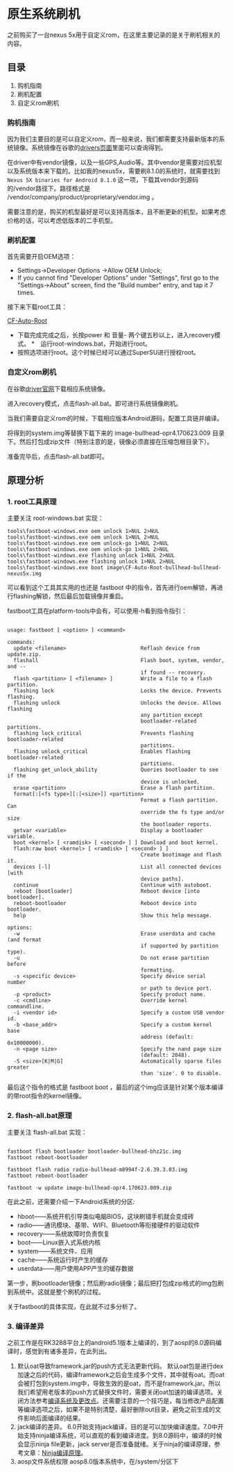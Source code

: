 # 原生系统刷机 #

之前购买了一台nexus 5x用于自定义rom，在这里主要记录的是关于刷机相关的内容。

## 目录 ##

1. 购机指南
2. 刷机配置
3. 自定义rom刷机

### 购机指南 ###

因为我们主要目的是可以自定义rom，而一般来说，我们都需要支持最新版本的系统镜像。系统镜像在谷歌的[drivers页面](https://developers.google.com/android/drivers)里面可以查询得到。

在driver中有vendor镜像，以及一些GPS,Audio等。其中vendor是需要对应机型以及系统版本来下载的。比如我的nexus5x，需要刷8.1.0的系统时，就需要找到 `Nexus 5X binaries for Android 8.1.0` 这一项，下载其vendor到源码的/vendor路径下。路径格式是 /vendor/company/product/proprietary/vendor.img 。

需要注意的是，购买的机型最好是可以支持高版本，且不断更新的机型。如果考虑价格的话，可以考虑低版本的二手机型。

### 刷机配置 ###

首先需要开启OEM选项：

* Settings->Developer Options ->Allow OEM Unlock;
* If you cannot find "Developer Options" under "Settings", first go to the "Settings->About" screen, find the "Build number" entry, and tap it 7 times.

接下来下载root工具：

[CF-Auto-Root](https://download.chainfire.eu/891/CF-Root1/CF-Auto-Root-bullhead-bullhead-nexus5x.zip?retrieve_file=1)

* 下载完成完成之后，长按power 和 音量- 两个键五秒以上，进入recovery模式。
*　运行root-windows.bat，开始进行root。
* 按照选项进行root。这个时候已经可以通过SuperSU进行授权root。

### 自定义rom刷机 ###

在谷歌[driver官网](https://developers.google.com/android/drivers)下载相应系统镜像。

进入recovery模式，点击flash-all.bat。即可进行系统镜像刷机。

当我们需要自定义rom的时候，下载相应版本Android源码，配置工具链并编译。

将得到的system.img等替换下载下来的 image-bullhead-opr4.170623.009 目录下。然后打包成zip文件（特别注意的是，镜像必须直接在压缩包根目录下）。

准备完毕后，点击flash-all.bat即可。


## 原理分析 ##

### 1. root工具原理 ###


主要关注 root-windows.bat 实现：
	
```
tools\fastboot-windows.exe oem unlock 1>NUL 2>NUL
tools\fastboot-windows.exe oem unlock 1>NUL 2>NUL
tools\fastboot-windows.exe oem unlock-go 1>NUL 2>NUL
tools\fastboot-windows.exe oem unlock-go 1>NUL 2>NUL
tools\fastboot-windows.exe flashing unlock 1>NUL 2>NUL
tools\fastboot-windows.exe flashing unlock 1>NUL 2>NUL
tools\fastboot-windows.exe boot image\CF-Auto-Root-bullhead-bullhead-nexus5x.img
```

可以看到这个工具其实用的也还是 fastboot 中的指令，首先进行oem解锁，再进行flashing解锁，然后最后加载镜像并重启。

fastboot工具在platform-tools中会有，可以使用-h看到指令指引：

```

usage: fastboot [ <option> ] <command>

commands:
  update <filename>                        Reflash device from update.zip.
  flashall                                 Flash boot, system, vendor, and --
                                           if found -- recovery.
  flash <partition> [ <filename> ]         Write a file to a flash partition.
  flashing lock                            Locks the device. Prevents flashing.
  flashing unlock                          Unlocks the device. Allows flashing
                                           any partition except
                                           bootloader-related partitions.
  flashing lock_critical                   Prevents flashing bootloader-related
                                           partitions.
  flashing unlock_critical                 Enables flashing bootloader-related
                                           partitions.
  flashing get_unlock_ability              Queries bootloader to see if the
                                           device is unlocked.
  erase <partition>                        Erase a flash partition.
  format[:[<fs type>][:[<size>]] <partition>
                                           Format a flash partition. Can
                                           override the fs type and/or size
                                           the bootloader reports.
  getvar <variable>                        Display a bootloader variable.
  boot <kernel> [ <ramdisk> [ <second> ] ] Download and boot kernel.
  flash:raw boot <kernel> [ <ramdisk> [ <second> ] ]
                                           Create bootimage and flash it.
  devices [-l]                             List all connected devices [with
                                           device paths].
  continue                                 Continue with autoboot.
  reboot [bootloader]                      Reboot device [into bootloader].
  reboot-bootloader                        Reboot device into bootloader.
  help                                     Show this help message.

options:
  -w                                       Erase userdata and cache (and format
                                           if supported by partition type).
  -u                                       Do not erase partition before
                                           formatting.
  -s <specific device>                     Specify device serial number
                                           or path to device port.
  -p <product>                             Specify product name.
  -c <cmdline>                             Override kernel commandline.
  -i <vendor id>                           Specify a custom USB vendor id.
  -b <base_addr>                           Specify a custom kernel base
                                           address (default: 0x10000000).
  -n <page size>                           Specify the nand page size
                                           (default: 2048).
  -S <size>[K|M|G]                         Automatically sparse files greater
                                           than 'size'. 0 to disable.

```

最后这个指令的格式是 fastboot boot <kernel>，最后的这个img应该是针对某个版本编译的带root指令的kernel镜像。

### 2. flash-all.bat原理 ###

主要关注 flash-all.bat 实现：

```

fastboot flash bootloader bootloader-bullhead-bhz21c.img
fastboot reboot-bootloader

fastboot flash radio radio-bullhead-m8994f-2.6.39.3.03.img
fastboot reboot-bootloader

fastboot -w update image-bullhead-opr4.170623.009.zip

```

在此之前，还需要介绍一下Android系统的分区:

* hboot——系统开机引导类似电脑BIOS，这块刷错手机就会变成砖
* radio——通讯模块、基带、WIFI、Bluetooth等衔接硬件的驱动软件
* recovery——系统故障时负责恢复
* boot——Linux嵌入式系统内核
* system——系统文件、应用
* cache——系统运行时产生的缓存
* userdata——用户使用APP产生的缓存数据

第一步，刷bootloader镜像；然后刷radio镜像；最后把打包成zip格式的img包刷到系统中。这就是整个刷机的过程。

关于fastboot的具体实现，在此就不过多分析了。

### 3. 编译差异 ###

之前工作是在RK3288平台上的android5.1版本上编译的，到了aosp的8.0源码编译时，感觉到有诸多差异，在此列出。

1. 默认oat导致framework.jar的push方式无法更新代码。
   默认oat包是进行dex加速之后的代码，编译framework之后会生成多个文件，其中就有oat。而oat会被打包到system.img中，导致生效的是oat，而不是framework.jar。所以我们希望用老版本的push方式替换文件时，需要关闭oat加速的编译选项。关闭方法参考[编译系统及更改点](./编译系统及更改点.md)。还需要注意的一个技巧是，每当修改产品配置等编译选项之后，如果不是特别清楚，最好删除out目录，避免之前生成的文件影响后面编译的结果。
2. jack编译的差异。
   6.0开始支持jack编译，目的是可以加快编译速度。7.0中开始支持ninja编译系统，可以直观的看到编译进度。到8.0源码中，编译的时候会显示ninja file更新，jack server是否准备就绪。关于ninja的编译原理，参考文章：[Ninja编译原理](./Ninja编译原理.md)。
3. aosp文件系统权限
   aosp8.0版本系统中，在/system/分区下
